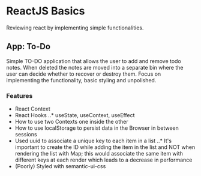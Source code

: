 # ReactJS Basics

Reviewing react by implementing simple functionalities.

## App: To-Do

Simple TO-DO application that allows the user to add and remove todo notes. When deleted the notes are moved into a separate bin where the user can decide whether to recover or destroy them. 
Focus on implementing the functionality, basic styling and unpolished.

### Features

* React Context
* React Hooks
..* useState, useContext, useEffect
* How to use two Contexts one inside the other
* How to use localStorage to persist data in the Browser in between sessions
* Used uuid to associate a unique key to each item in a list
..* It's important to create the ID while adding the item in the list and NOT when rendering the list with Map; this would associate the same item with different keys at each render which leads to a decrease in performance
* (Poorly) Styled with semantic-ui-css